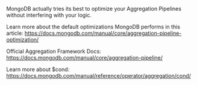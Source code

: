 MongoDB actually tries its best to optimize your Aggregation Pipelines without interfering with your logic.

Learn more about the default optimizations MongoDB performs in this article: https://docs.mongodb.com/manual/core/aggregation-pipeline-optimization/

Official Aggregation Framework Docs: https://docs.mongodb.com/manual/core/aggregation-pipeline/

Learn more about $cond: https://docs.mongodb.com/manual/reference/operator/aggregation/cond/

